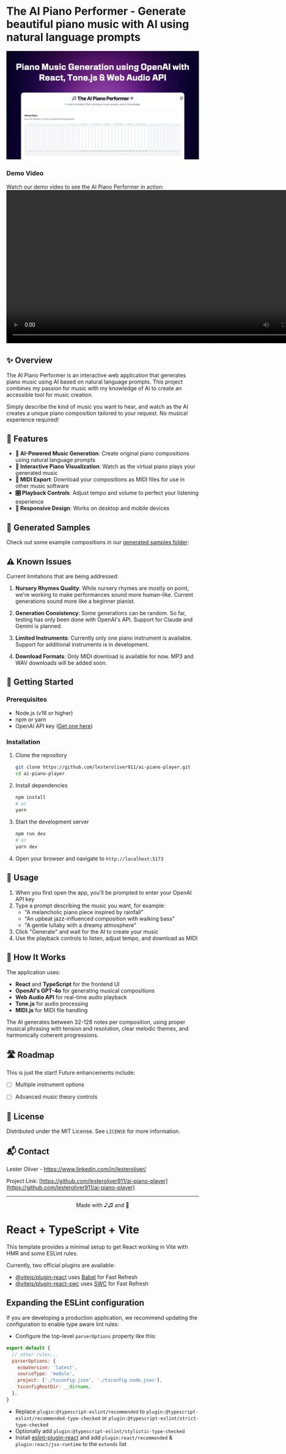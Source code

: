 # The AI Piano Performer - Generate beautiful piano music with AI using natural language prompts

![AI Piano Performer Screenshot](https://github.com/lesteroliver911/ai-piano-player/blob/main/ai_performer.jpg)

### Demo Video
Watch our demo video to see the AI Piano Performer in action:
<video src="aipiano-demo.mp4" controls width="800"></video>

## ✨ Overview

The AI Piano Performer is an interactive web application that generates piano music using AI based on natural language prompts. This project combines my passion for music with my knowledge of AI to create an accessible tool for music creation.

Simply describe the kind of music you want to hear, and watch as the AI creates a unique piano composition tailored to your request. No musical experience required!


## 🎹 Features

- **🤖 AI-Powered Music Generation**: Create original piano compositions using natural language prompts
- **🎵 Interactive Piano Visualization**: Watch as the virtual piano plays your generated music
- **💾 MIDI Export**: Download your compositions as MIDI files for use in other music software
- **🎛️ Playback Controls**: Adjust tempo and volume to perfect your listening experience
- **🎨 Responsive Design**: Works on desktop and mobile devices

## 🎵 Generated Samples

Check out some example compositions in our [generated samples folder](generated_samples/):


## ⚠️ Known Issues

Current limitations that are being addressed:

1. **Nursery Rhymes Quality**: While nursery rhymes are mostly on point, we're working to make performances sound more human-like. Current generations sound more like a beginner pianist.

2. **Generation Consistency**: Some generations can be random. So far, testing has only been done with OpenAI's API. Support for Claude and Gemini is planned.

3. **Limited Instruments**: Currently only one piano instrument is available. Support for additional instruments is in development.

4. **Download Formats**: Only MIDI download is available for now. MP3 and WAV downloads will be added soon.


## 🚀 Getting Started

### Prerequisites

- Node.js (v16 or higher)
- npm or yarn
- OpenAI API key ([Get one here](https://platform.openai.com/signup))

### Installation

1. Clone the repository
   ```bash
   git clone https://github.com/lesteroliver911/ai-piano-player.git
   cd ai-piano-player
   ```

2. Install dependencies
   ```bash
   npm install
   # or
   yarn
   ```

3. Start the development server
   ```bash
   npm run dev
   # or
   yarn dev
   ```

4. Open your browser and navigate to `http://localhost:5173`

## 📝 Usage

1. When you first open the app, you'll be prompted to enter your OpenAI API key
2. Type a prompt describing the music you want, for example:
   - "A melancholic piano piece inspired by rainfall"
   - "An upbeat jazz-influenced composition with walking bass"
   - "A gentle lullaby with a dreamy atmosphere"
3. Click "Generate" and wait for the AI to create your music
4. Use the playback controls to listen, adjust tempo, and download as MIDI

## 🔧 How It Works

The application uses:

- **React** and **TypeScript** for the frontend UI
- **OpenAI's GPT-4o** for generating musical compositions
- **Web Audio API** for real-time audio playback
- **Tone.js** for audio processing
- **MIDI.js** for MIDI file handling

The AI generates between 32-128 notes per composition, using proper musical phrasing with tension and resolution, clear melodic themes, and harmonically coherent progressions.


## 🛣️ Roadmap

This is just the start! Future enhancements include:

- [ ] Multiple instrument options
- [ ] Advanced music theory controls


## 📄 License

Distributed under the MIT License. See `LICENSE` for more information.

## 📬 Contact

Lester Oliver - https://www.linkedin.com/in/lesteroliver/

Project Link: [https://github.com/lesteroliver911/ai-piano-player](https://github.com/lesteroliver911/ai-piano-player)

---

<div align="center">
  Made with ♪♫ and 🤖
</div>

# React + TypeScript + Vite

This template provides a minimal setup to get React working in Vite with HMR and some ESLint rules.

Currently, two official plugins are available:

- [@vitejs/plugin-react](https://github.com/vitejs/vite-plugin-react/blob/main/packages/plugin-react/README.md) uses [Babel](https://babeljs.io/) for Fast Refresh
- [@vitejs/plugin-react-swc](https://github.com/vitejs/vite-plugin-react-swc) uses [SWC](https://swc.rs/) for Fast Refresh

## Expanding the ESLint configuration

If you are developing a production application, we recommend updating the configuration to enable type aware lint rules:

- Configure the top-level `parserOptions` property like this:

```js
export default {
  // other rules...
  parserOptions: {
    ecmaVersion: 'latest',
    sourceType: 'module',
    project: ['./tsconfig.json', './tsconfig.node.json'],
    tsconfigRootDir: __dirname,
  },
}
```

- Replace `plugin:@typescript-eslint/recommended` to `plugin:@typescript-eslint/recommended-type-checked` or `plugin:@typescript-eslint/strict-type-checked`
- Optionally add `plugin:@typescript-eslint/stylistic-type-checked`
- Install [eslint-plugin-react](https://github.com/jsx-eslint/eslint-plugin-react) and add `plugin:react/recommended` & `plugin:react/jsx-runtime` to the `extends` list
